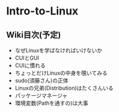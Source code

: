 # Intro-to-Linux
## Wiki目次(予定)
- なぜLinuxを学ばなければいけないか
- CUIとGUI
- CUIに慣れる
- ちょっとだけLinuxの中身を覗いてみる
- sudo(須藤さん)の正体
- Linuxの兄弟(Distribution)はたくさんいる
- パッケージマネージャ
- 環境変数(Pathを通すの)は大事
